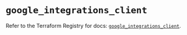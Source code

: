 # `google_integrations_client`

Refer to the Terraform Registry for docs: [`google_integrations_client`](https://registry.terraform.io/providers/hashicorp/google-beta/5.28.0/docs/resources/google_integrations_client).
